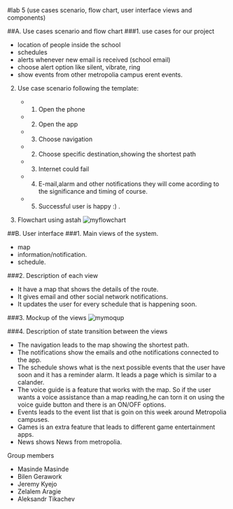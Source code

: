#lab 5 (use cases scenario, flow chart, user interface views and components)

##A. Use cases scenario and flow chart
###1. use cases for our project
  * location of people inside the school 
  * schedules 
  * alerts whenever new email is received (school email) 
  * choose alert option like silent, vibrate, ring 
  * show events from other metropolia campus erent events.
  
2. Use case scenario following the template:
   * 1. Open the phone 
   * 2. Open the app
   * 3. Choose navigation
   * 2. Choose specific destination,showing the shortest path
   * 3. Internet could fail
   * 4. E-mail,alarm and other notifications  they will come acording to the significance and timing of course.
   * 5. Successful user is happy :) .
  
  
3. Flowchart using astah
 ![myflowchart](http://users.metropolia.fi/~bileng/SoftEng/flowchart.PNG)
  
  
##B. User interface
###1. Main views of the system.
   * map
   * information/notification.
   * schedule.
      
      
###2. Description of each view
   * It have a map that shows the details of the route.
   * It gives email and other social network notifications.
   * It updates the user for every schedule that is happening soon.
      
###3. Mockup of the views
   ![mymoqup](http://users.metropolia.fi/~bileng/SoftEng/moqup.PNG)
      
###4. Description of state transition between the views
   * The navigation leads to the map showing the shortest path.
   * The notifications show the emails and othe notifications connected to the app.
   * The schedule shows what is the next possible events that the user have soon and it has a reminder alarm. It leads a page which is similar to a calander.
   * The voice guide is a feature that works with the map. So if the user wants a voice assistance than a map reading,he can torn it on using the voice guide button and there is an ON/OFF options.
   * Events leads to the event list that is goin on this week around Metropolia campuses.
   * Games is an extra feature that leads to different game entertainment apps.
   * News shows News from metropolia.
      
Group members
  * Masinde Masinde
  * Bilen Gerawork
  * Jeremy Kyejo
  * Zelalem Aragie
  * Aleksandr Tikachev


